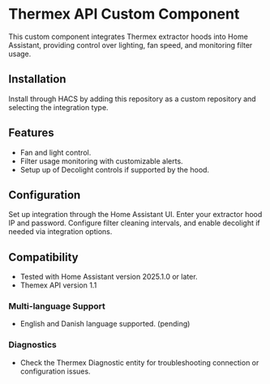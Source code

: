 # Thermex API Custom Component

This custom component integrates Thermex extractor hoods into Home Assistant, providing control over lighting, fan speed, and monitoring filter usage.

## Installation

Install through HACS by adding this repository as a custom repository and selecting the integration type.

## Features
- Fan and light control.
- Filter usage monitoring with customizable alerts.
- Setup up of Decolight controls if supported by the hood.

## Configuration

Set up integration through the Home Assistant UI. Enter your extractor hood IP and password. Configure filter cleaning intervals, and enable decolight if needed via integration options.

## Compatibility
- Tested with Home Assistant version 2025.1.0 or later.
- Themex API version 1.1

### Multi-language Support
- English and Danish language supported. (pending)

### Diagnostics
- Check the Thermex Diagnostic entity for troubleshooting connection or configuration issues.


